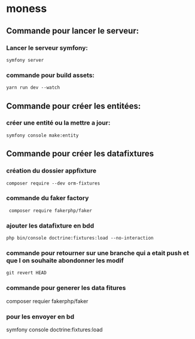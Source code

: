 # moness

## Commande pour lancer le serveur:

### Lancer le serveur symfony:
    symfony server

### commande pour build assets:
    yarn run dev --watch

## Commande pour créer les entitées:

### créer une entité ou la mettre a jour:
    symfony console make:entity

## Commande pour créer les datafixtures

### création du dossier appfixture
    composer require --dev orm-fixtures

### commande du faker factory
     composer require fakerphp/faker

### ajouter les datafixture en bdd
    php bin/console doctrine:fixtures:load --no-interaction

### commande pour retourner sur une branche qui a etait push et que l on souhaite abondonner les modif
    git revert HEAD

### commande pour generer les data fitures 
composer requier fakerphp/faker

### pour les envoyer en bd

symfony console doctrine:fixtures:load

